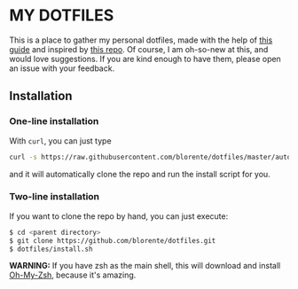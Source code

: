 # MY DOTFILES

This is a place to gather my personal dotfiles, made with the help of [this guide](https://medium.com/@webprolific/getting-started-with-dotfiles-43c3602fd789#.nufasynft) and inspired by [this repo](https://github.com/ferreiro/dotfiles). Of course, I am oh-so-new at this, and would love suggestions. If you are kind enough to have them, please open an issue with your feedback.

## Installation

### One-line installation

With `curl`, you can just type 
```bash
curl -s https://raw.githubusercontent.com/blorente/dotfiles/master/auto.sh
```
and it will automatically clone the repo and run the install script for you.

### Two-line installation

If you want to clone the repo by hand, you can just execute:
```bash
$ cd <parent directory>
$ git clone https://github.com/blorente/dotfiles.git
$ dotfiles/install.sh
```
__WARNING:__ If you have zsh as the main shell, this will download and install [Oh-My-Zsh](http://ohmyz.sh/), because it's amazing.

